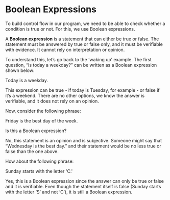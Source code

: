 # Boolean Expressions

To build control flow in our program, we need to be able to check whether a condition is true or not. For this, we use Boolean expressions.

A **Boolean expression** is a statement that can either be true or false. The statement must be answered by true or false only, and it must be verifiable with evidence. It cannot rely on interpretation or opinion.

To understand this, let’s go back to the ‘waking up’ example. The first question, “Is today a weekday?” can be written as a Boolean expression shown below:

Today is a weekday.

This expression can be true - if today is Tuesday, for example - or false if it’s a weekend. There are no other options, we know the answer is verifiable, and it does not rely on an opinion.

Now, consider the following phrase:

Friday is the best day of the week.

Is this a Boolean expression?

No, this statement is an opinion and is subjective. Someone might say that “Wednesday is the best day.” and their statement would be no less true or false than the one above.

How about the following phrase:

Sunday starts with the letter 'C.'

Yes, this is a Boolean expression since the answer can only be true or false and it is verifiable. Even though the statement itself is false (Sunday starts with the letter ‘S’ and not ‘C’), it is still a Boolean expression.
